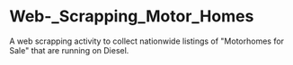# Web-_Scrapping_Motor_Homes
A web scrapping activity to collect nationwide listings of "Motorhomes for Sale" that are running on Diesel.
